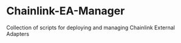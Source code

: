 # Chainlink-EA-Manager
Collection of scripts for deploying and managing Chainlink External Adapters
